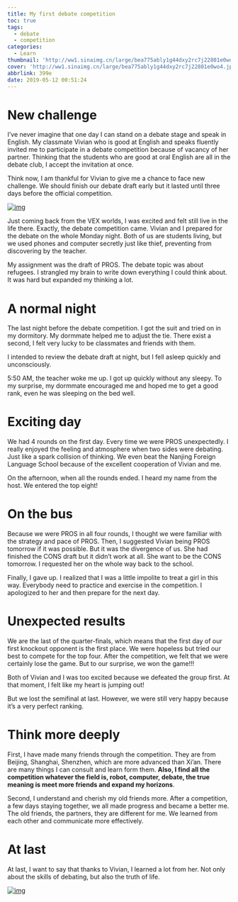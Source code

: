 ```yaml
---
title: My first debate competition
toc: true
tags:
  - debate
  - competition
categories:
  - Learn
thumbnail: 'http://ww1.sinaimg.cn/large/bea775ably1g44dxy2rc7j22801e0wo4.jpg'
cover: 'http://ww1.sinaimg.cn/large/bea775ably1g44dxy2rc7j22801e0wo4.jpg'
abbrlink: 399e
date: 2019-05-12 00:51:24
---
```


# New challenge

I’ve never imagine that one day I can stand on a debate stage and speak in English. My classmate Vivian who is good at English and speaks fluently invited me to participate in a debate competition because of vacancy of her partner. Thinking that the students who are good at oral English are all in the debate club, I accept the invitation at once.

Think now, I am thankful for Vivian to give me a chance to face new challenge. We should finish our debate draft early but it lasted until three days before the official competition.

[![img](https://cdn.sinaimg.cn.52ecy.cn/large/005BYqpgly1g316dr77svj30u00u0adq.jpg)](https://cdn.sinaimg.cn.52ecy.cn/large/005BYqpgly1g316dr77svj30u00u0adq.jpg)

Just coming back from the VEX worlds, I was excited and felt still live in the life there. Exactly, the debate competition came. Vivian and I prepared for the debate on the whole Monday night. Both of us are students living, but we used phones and computer secretly just like thief, preventing from discovering by the teacher.

My assignment was the draft of PROS. The debate topic was about refugees. I strangled my brain to write down everything I could think about. It was hard but expanded my thinking a lot.



# A normal night

The last night before the debate competition. I got the suit and tried on in my dormitory. My dormmate helped me to adjust the tie. There exist a second, I felt very lucky to be classmates and friends with them.

I intended to review the debate draft at night, but I fell asleep quickly and unconsciously.

5:50 AM, the teacher woke me up. I got up quickly without any sleepy. To my surprise, my dormmate encouraged me and hoped me to get a good rank, even he was sleeping on the bed well.

# Exciting day

We had 4 rounds on the first day. Every time we were PROS unexpectedly. I really enjoyed the feeling and atmosphere when two sides were debating. Just like a spark collision of thinking. We even beat the Nanjing Foreign Language School because of the excellent cooperation of Vivian and me.

On the afternoon, when all the rounds ended. I heard my name from the host. We entered the top eight!

# On the bus

Because we were PROS in all four rounds, I thought we were familiar with the strategy and pace of PROS. Then, I suggested Vivian being PROS tomorrow if it was possible. But it was the divergence of us. She had finished the CONS draft but it didn’t work at all. She want to be the CONS tomorrow. I requested her on the whole way back to the school.

Finally, I gave up. I realized that I was a little impolite to treat a girl in this way. Everybody need to practice and exercise in the competition. I apologized to her and then prepare for the next day.

# Unexpected results

We are the last of the quarter-finals, which means that the first day of our first knockout opponent is the first place. We were hopeless but tried our best to compete for the top four. After the competition, we felt that we were certainly lose the game. But to our surprise, we won the game!!!

Both of Vivian and I was too excited because we defeated the group first. At that moment, I felt like my heart is jumping out!

But we lost the semifinal at last. However, we were still very happy because it’s a very perfect ranking.

# Think more deeply

First, I have made many friends through the competition. They are from Beijing, Shanghai, Shenzhen, which are more advanced than Xi’an. There are many things I can consult and learn form them. **Also, I find all the competition whatever the field is, robot, computer, debate, the true meaning is meet more friends and expand my horizons**.

Second, I understand and cherish my old friends more. After a competition, a few days staying together, we all made progress and became a better me. The old friends, the partners, they are different for me. We learned from each other and communicate more effectively.

# At last

At last, I want to say that thanks to Vivian, I learned a lot from her. Not only about the skills of debating, but also the truth of life.

[![img](https://cdn.sinaimg.cn.52ecy.cn/large/005BYqpgly1g316ev3kanj31bg0u0jtv.jpg)](https://cdn.sinaimg.cn.52ecy.cn/large/005BYqpgly1g316ev3kanj31bg0u0jtv.jpg)